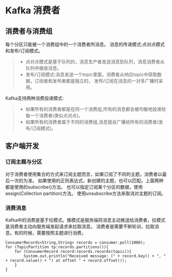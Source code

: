 # Kafka 消费者

## 消费者与消费组

每个分区只能被一个消费组中的一个消费者所消息。
消息的传递模式:点对点模式和发布/订阅模式。
>* 点对点模式是基于队列的，消息生产者发送消息到队列，消息消费者从队列中接收消息。
>* 发布/订阅模式:消息发送一个topic里面，消费者从响应topic中获取数据，订阅者和发布者都是独立的，
发布/订阅在消息的一对多广播时采用。

Kafka支持两种消费投递模式:
>* 如果所有的消费者都是在同一个消费组,所有的消息都会被均衡地投递给每一个消费者(类似点对点)。
>* 如果所有的消费者属于不同的消费组,消息就会广播给所有的消费者(发布/订阅模式)。

## 客户端开发
### 订阅主题与分区
对于消费者使用集合的方式来订阅主题而言，如果订阅了不同的主题，消费者以最后一次的为准。
如果使用的正则表达式，新创建的主题，也可以匹配。上面两种都是使用的subscribe()方法。
也可以指定订阅某个分区的数据，使用assign(Collection<TopicPartition> partition)方法。
使用unsubscribe方法来取消对主题的订阅。

### 消费消息
Kafka中的消费是基于拉模式。推模式是服务端将消息主动推送给消费者，拉模式是消费者主动向服务端发起请求来拉取消息。
消费者是需要不断轮训，拉取消息。有的时候，需要按照主题进行消费。
```
ConsumerRecords<String,String> records = consumer.poll(1000);
for (TopicPartition tp:records.partitions()){
    for (ConsumerRecord record:records.records(topic)){
        System.out.println("Received message: (" + record.key() + ", " + record.value() + ") at offset " + record.offset());
    }
}
```
### 
